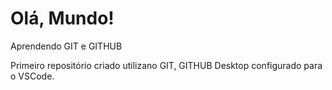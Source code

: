 # Olá, Mundo!
 Aprendendo GIT e GITHUB

 Primeiro repositório criado utilizano GIT, GITHUB Desktop configurado para o VSCode. 
